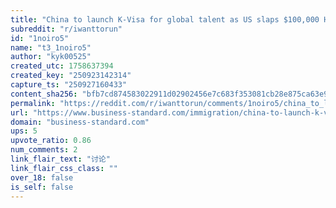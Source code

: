 ```yaml
---
title: "China to launch K-Visa for global talent as US slaps $100,000 H-1B fee"
subreddit: "r/iwanttorun"
id: "1noiro5"
name: "t3_1noiro5"
author: "kyk00525"
created_utc: 1758637394
created_key: "250923142314"
capture_ts: "250927160433"
content_sha256: "bfb7cd874583022911d02902456e7c683f353081cb28e875ca63e92eca97d203"
permalink: "https://reddit.com/r/iwanttorun/comments/1noiro5/china_to_launch_kvisa_for_global_talent_as_us/"
url: "https://www.business-standard.com/immigration/china-to-launch-k-visa-for-global-talent-as-us-slaps-100-000-h-1b-fee-125092300264_1.html"
domain: "business-standard.com"
ups: 5
upvote_ratio: 0.86
num_comments: 2
link_flair_text: "讨论"
link_flair_css_class: ""
over_18: false
is_self: false
---
```


